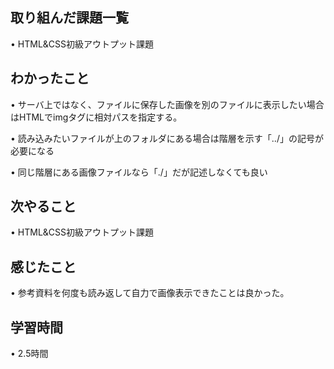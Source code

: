 ## 取り組んだ課題一覧
• HTML&CSS初級アウトプット課題


## わかったこと
• サーバ上ではなく、ファイルに保存した画像を別のファイルに表示したい場合はHTMLでimgタグに相対パスを指定する。

• 読み込みたいファイルが上のフォルダにある場合は階層を示す「../」の記号が必要になる

• 同じ階層にある画像ファイルなら「./」だが記述しなくても良い

## 次やること
• HTML&CSS初級アウトプット課題


## 感じたこと
• 参考資料を何度も読み返して自力で画像表示できたことは良かった。

## 学習時間
• 2.5時間